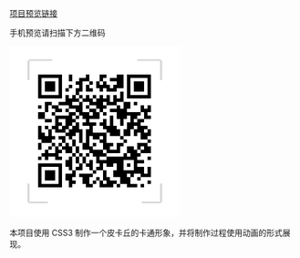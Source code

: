 [项目预览链接](http://blog.guozisha.com/Pikachu)

手机预览请扫描下方二维码

![pikachu](./img/pikachu.png)

本项目使用 CSS3 制作一个皮卡丘的卡通形象，并将制作过程使用动画的形式展现。